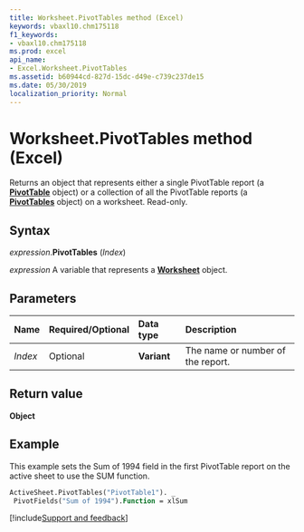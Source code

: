```yaml
---
title: Worksheet.PivotTables method (Excel)
keywords: vbaxl10.chm175118
f1_keywords:
- vbaxl10.chm175118
ms.prod: excel
api_name:
- Excel.Worksheet.PivotTables
ms.assetid: b60944cd-827d-15dc-d49e-c739c237de15
ms.date: 05/30/2019
localization_priority: Normal
---
```



# Worksheet.PivotTables method (Excel)

Returns an object that represents either a single PivotTable report (a **[PivotTable](Excel.PivotTable.md)** object) or a collection of all the PivotTable reports (a **[PivotTables](Excel.PivotTables.md)** object) on a worksheet. Read-only.


## Syntax

_expression_.**PivotTables** (_Index_)

_expression_ A variable that represents a **[Worksheet](Excel.Worksheet.md)** object.


## Parameters

|Name|Required/Optional|Data type|Description|
|:-----|:-----|:-----|:-----|
| _Index_|Optional| **Variant**|The name or number of the report.|

## Return value

**Object**


## Example

This example sets the Sum of 1994 field in the first PivotTable report on the active sheet to use the SUM function.

```vb
ActiveSheet.PivotTables("PivotTable1"). _ 
 PivotFields("Sum of 1994").Function = xlSum
```



[!include[Support and feedback](~/includes/feedback-boilerplate.md)]
